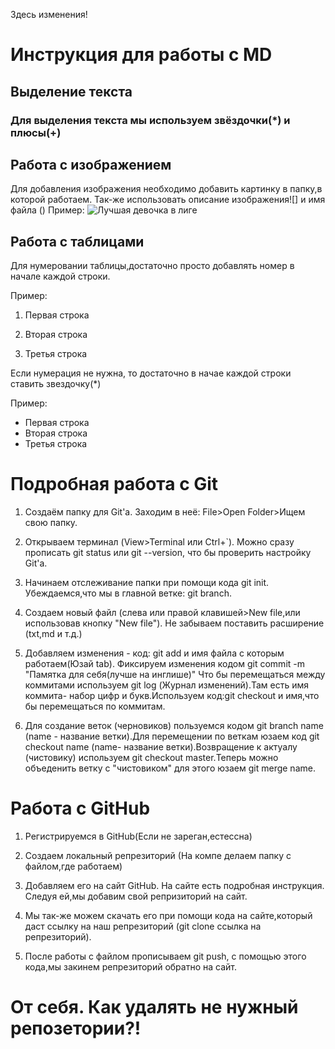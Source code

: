 Здесь изменения!
# Инструкция для работы с MD

## Выделение текста

### Для выделения текста мы используем звёздочки(*) и плюсы(+)

## Работа с изображением

Для добавления изображения необходимо добавить картинку в папку,в которой работаем.
Так-же использовать описание изображения![] и имя файла ()
Пример: 
![Лучшая девочка в лиге](Akali.jpeg)
## Работа с таблицами

Для нумеровании таблицы,достаточно просто добавлять номер в начале каждой строки.

Пример:

1. Первая строка

2. Вторая строка

3. Третья строка

Если нумерация не нужна, то достаточно в начае каждой строки ставить звездочку(*)

Пример:

* Первая строка
* Вторая строка
* Третья строка

# Подробная работа с Git

1. Создаём папку для Git'a. Заходим в неё: File>Open Folder>Ищем свою папку.

2. Открываем терминал (View>Terminal или Ctrl+`). Можно сразу прописать git status или git --version, что бы проверить настройку Git'a.

3. Начинаем отслеживание папки при помощи кода git init. Убеждаемся,что мы в главной ветке: git branch.

4. Создаем новый файл (слева или правой клавишей>New file,или использовав кнопку "New file"). Не забываем поставить расширение (txt,md и т.д.)

5. Добавляем изменения - код: git add и имя файла с которым работаем(Юзай tab). Фиксируем изменения кодом git commit -m "Памятка для себя(лучше на инглише)" Что бы перемещаться между коммитами используем git log (Журнал изменений).Там есть имя коммита- набор цифр и букв.Используем код:git checkout и имя,что бы перемещаться по коммитам.

6. Для создание веток (черновиков) пользуемся кодом git branch name (name - название ветки).Для перемещении по веткам юзаем код git checkout name (name- название ветки).Возвращение к актуалу (чистовику) используем git checkout master.Теперь можно объеденить ветку с "чистовиком" для этого юзаем git merge name.

# Работа с GitHub

1. Регистрируемся в GitHub(Если не зареган,естессна)

2. Создаем локальный репрезиторий (На компе делаем папку с файлом,где работаем)

3. Добавляем его на сайт GitHub. На сайте есть подробная инструкция. Следуя ей,мы добавим свой репризиторий на сайт. 

4. Мы так-же можем скачать его при помощи кода на сайте,который даст ссылку на наш репрезиторий (git clone ссылка на репрезиторий).

5. После работы с файлом прописываем git push, с помощью этого кода,мы закинем репрезиторий обратно на сайт.

# От себя. Как удалять не нужный репозетории?!